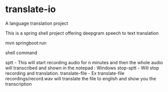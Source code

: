 # translate-io
A language translation project

This is a spring shell project offering deepgram speech to text translation

mvn springboot:run

shell command

sptt <time> - This will start recording audio for n minutes and then the whole audio will transcribed and shown in the notepad : Windows
stop-sptt <id> - Will stop recording and translation.
translate-file <file> - Ex translate-file recordings/record.wav will translate the file to english and show you the transcription
